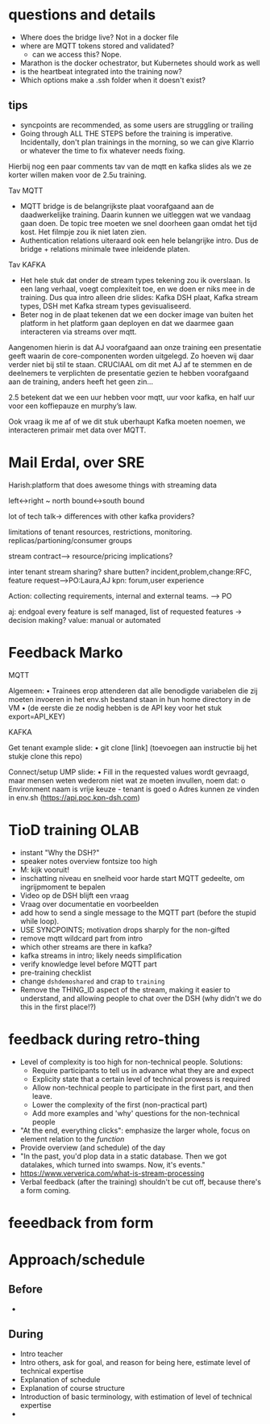 
# questions and details
- Where does the bridge live? Not in a docker file
- where are MQTT tokens stored and validated?
    - can we access this? Nope.
- Marathon is the docker ochestrator, but Kubernetes should work as well
- is the heartbeat integrated into the training now?
- Which options make a .ssh folder when it doesn't exist?

## tips
- syncpoints are recommended, as some users are struggling or trailing
- Going through ALL THE STEPS before the training is imperative. Incidentally, don't plan trainings in the morning, so we can give Klarrio or whatever the time to fix whatever needs fixing.

<!-- -------------------------------------------------- -->

Hierbij nog een paar comments tav van de mqtt en kafka slides als we ze korter willen maken voor de 2.5u training. 

Tav MQTT
-	MQTT bridge is de belangrijkste plaat voorafgaand aan de daadwerkelijke training. Daarin kunnen we uitleggen wat we vandaag gaan doen. De topic tree moeten we snel doorheen gaan omdat het tijd kost. Het filmpje zou ik niet laten zien. 
-	Authentication relations uiteraard ook een hele belangrijke intro. Dus de bridge + relations minimale twee inleidende platen. 

Tav KAFKA
-	Het hele stuk dat onder de stream types tekening zou ik overslaan. Is een lang verhaal, voegt complexiteit toe, en we doen er niks mee in de training. Dus qua intro alleen drie slides: Kafka DSH plaat, Kafka stream types, DSH met Kafka stream types gevisualiseerd.
-	Beter nog in de plaat tekenen dat we een docker image van buiten het platform in het platform gaan deployen en dat we daarmee gaan interacteren via streams over mqtt.

Aangenomen hierin is dat AJ voorafgaand aan onze training een presentatie geeft waarin de core-componenten worden uitgelegd. Zo hoeven wij daar verder niet bij stil te staan. CRUCIAAL om dit met AJ af te stemmen en de deelnemers te verplichten de presentatie gezien te hebben voorafgaand aan de training, anders heeft het geen zin…

2.5 betekent dat we een uur hebben voor mqtt, uur voor kafka, en half uur voor een koffiepauze en murphy’s law.

Ook vraag ik me af of we dit stuk uberhaupt Kafka moeten noemen, we interacteren primair met data over MQTT. 

# Mail Erdal, over SRE
Harish:platform that does awesome things with streaming data

left<->right ~ north bound<->south bound

lot of tech talk-> differences with other kafka providers?

limitations of tenant resources, restrictions, monitoring.
replicas/partioning/consumer groups

stream contract--> resource/pricing implications?

inter tenant stream sharing?  share butten? 
incident,problem,change:RFC, feature request-->PO:Laura,AJ
kpn: forum,user experience

Action: 
  collecting requirements, internal and external teams. --> PO

aj: endgoal every feature is self managed,
   list of requested features -> decision making?
   value: manual or automated

# Feedback Marko
MQTT
 
Algemeen:
•	Trainees erop attenderen dat alle benodigde variabelen die zij moeten invoeren in het env.sh bestand staan in hun home directory in de VM
•	(de eerste die ze nodig hebben is de API key voor het stuk export=API_KEY)
 
KAFKA
 
Get tenant example slide:
•	git clone [link] (toevoegen aan instructie bij het stukje clone this repo)
 
Connect/setup UMP slide:
•	Fill in the requested values wordt gevraagd, maar mensen weten wederom niet wat ze moeten invullen, noem dat: 
o	Environment naam is vrije keuze - tenant is goed
o	Adres kunnen ze vinden in env.sh (https://api.poc.kpn-dsh.com)

# TioD training OLAB
- instant "Why the DSH?"
- speaker notes overview fontsize too high
- M: kijk vooruit!
- inschatting niveau en snelheid voor harde start MQTT gedeelte, om ingrijpmoment te bepalen
- Video op de DSH blijft een vraag
- Vraag over documentatie en voorbeelden
- add how to send a single message to the MQTT part (before the stupid while loop).
- USE SYNCPOINTS; motivation drops sharply for the non-gifted
- remove mqtt wildcard part from intro
- which other streams are there in kafka?
- kafka streams in intro; likely needs simplification
- verify knowledge level before MQTT part
- pre-training checklist
- change `dshdemoshared` and crap to `training`
- Remove the THING_ID aspect of the stream, making it easier to understand, and allowing people to chat over the DSH (why didn't we do this in the first place!?)

# feedback during retro-thing
- Level of complexity is too high for non-technical people. Solutions:
  - Require participants to tell us in advance what they are and expect
  - Explicity state that a certain level of technical prowess is required
  - Allow non-technical people to participate in the first part, and then leave.
  - Lower the complexity of the first (non-practical part)
  - Add more examples and 'why' questions for the non-technical people
- "At the end, everything clicks": emphasize the larger whole, focus on element relation to the _function_
- Provide overview (and schedule) of the day
- "In the past, you'd plop data in a static database. Then we got datalakes, which turned into swamps. Now, it's events."
- https://www.ververica.com/what-is-stream-processing
- Verbal feedback (after the training) shouldn't be cut off, because there's a form coming.


# feeedback from form

# Approach/schedule
## Before
- 

## During
- Intro teacher
- Intro others, ask for goal, and reason for being here, estimate level of technical expertise
- Explanation of schedule
- Explanation of course structure
- Introduction of basic terminology, with estimation of level of technical expertise
- 